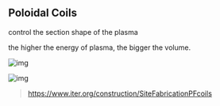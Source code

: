 ## Poloidal Coils

control the section shape of the plasma

the higher the energy of plasma, the bigger the volume.

<div class="r-stack">

![img](https://s2.loli.net/2023/04/22/VX5JLrk73vjxUge.png)<!-- .element: class="fragment fade-out" -->

![img](https://s2.loli.net/2023/04/23/l9bzau7qIcShtxk.png)<!-- .element: class="fragment fade-in" -->

</div>

> https://www.iter.org/construction/SiteFabricationPFcoils